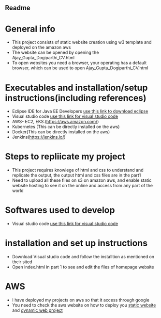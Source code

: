 ## Readme


# General info

  - This project consists of static website creation using w3 template and deployed on the amazon aws
  - The website can be opened by opening the Ajay_Gupta_Dogiparthi_CV.html
  - To open websites you need a browser, your operating has a default browser, which can be   used to open Ajay_Gupta_Dogiparthi_CV.html


# Executables and installation/setup instructions(including references)
 - Eclipse IDE for Java EE Developers  [use this link to download eclipse](https://www.eclipse.org/downloads/packages/release/kepler/sr2/eclipse-ide-java-ee-developers)
 - Visual studio code [use this link for visual studio code](https://code.visualstudio.com/)
 - AWS- EC2, EKS.(https://aws.amazon.com/)
 - Kubernetes (This can be directly installed on the aws)
 - Docker(This can be directly installed on the aws)
 - Jenkins(https://jenkins.io/)
 


# Steps to repliicate my project
- This project requires knowlege of html and css to understand and replicate the output, the output html and css files are in the part1 
- Need to upload all these files on s3 on amazon aws, and enable static website hosting to see it on the online and access from any part of the world


# Softwares used to develop
 - Visual studio code [use this link for visual studio code](https://code.visualstudio.com/)
 
 
# installation and set up instructions
- Download Visual studio code and follow the installtion as mentioned on their sited
- Open index.html in part 1 to see and edit the files of homepage website

# AWS
- I have deployed my projects on aws so that it access through google
- You need to check the aws website on how to deploy you [static website](https://aws.amazon.com/websites/) and [dynamic web project](https://docs.aws.amazon.com/AmazonS3/latest/dev/WebsiteHosting.html)
